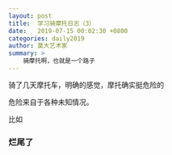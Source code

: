 ```yaml
---
layout: post
title:  学习骑摩托日志（3）
date:   2019-07-15 00:02:30 +0800
categories: daily2019 
author: 莫大艺术家
summary: >
    骑摩托啊，也就是一个路子
---
```


骑了几天摩托车，明确的感觉，摩托确实挺危险的

危险来自于各种未知情况。

比如

### 烂尾了









